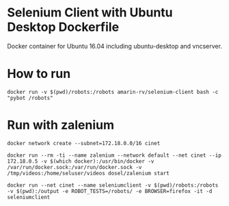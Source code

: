 # Selenium Client with Ubuntu Desktop Dockerfile

Docker container for Ubuntu 16.04 including ubuntu-desktop and vncserver.

# How to run

`docker run -v $(pwd)/robots:/robots amarin-rv/selenium-client bash -c "pybot /robots"`

# Run with zalenium

`docker network create --subnet=172.18.0.0/16 cinet`

`docker run --rm -ti --name zalenium --network default --net cinet --ip 172.18.0.5 -v $(which docker):/usr/bin/docker -v /var/run/docker.sock:/var/run/docker.sock -v /tmp/videos:/home/seluser/videos dosel/zalenium start`

`docker run --net cinet --name seleniumclient -v $(pwd)/robots:/robots -v $(pwd):/output -e ROBOT_TESTS=/robots/ -e BROWSER=firefox -it -d seleniumclient`
